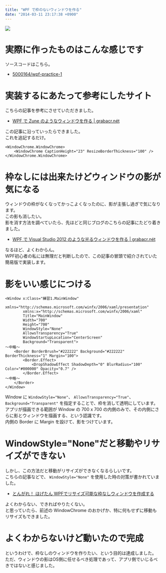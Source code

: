 ```yaml
---
title: "WPF で枠のないウィンドウを作る"
date: "2014-03-11 23:17:38 +0900"
---
```


![](/images/2014/3/11/wpf-practice-1-1.png)

# 実際に作ったものはこんな感じです

ソースコードはこちら。

- [5000164/wpf-practice-1](https://github.com/5000164/wpf-practice-1)

# 実装するにあたって参考にしたサイト

こちらの記事を参考にさせていただきました。

- [WPF で Zune のようなウィンドウを作る | grabacr.nét](http://grabacr.net/archives/480)

この記事に沿っていったらできました。  
これを追記するだけ。

```
<WindowChrome.WindowChrome>
    <WindowChrome CaptionHeight="23" ResizeBorderThickness="100" />
</WindowChrome.WindowChrome>
```

# 枠なしには出来たけどウィンドウの影が気になる

ウィンドウの枠がなくなってかっこよくなったのに、影が主張し過ぎで気になります。  
この影も消したい。  
影を消す方法を調べていたら、先ほどと同じブログのこちらの記事にたどり着きました。

- [WPF で Visual Studio 2012 のような光るウィンドウを作る | grabacr.nét](http://grabacr.net/archives/507)

なるほど、よくわからん。  
WPF初心者の私には無理だと判断したので、この記事の冒頭で紹介されていた簡易版で実装します。

# 影をいい感じにつける

```
<Window x:Class="練習1.MainWindow"
        xmlns="http://schemas.microsoft.com/winfx/2006/xaml/presentation"
        xmlns:x="http://schemas.microsoft.com/winfx/2006/xaml"
        Title="MainWindow"
        Width="700"
        Height="700"
        WindowStyle="None"
        AllowsTransparency="True"
        WindowStartupLocation="CenterScreen"
        Background="Transparent">
～中略～
    <Border BorderBrush="#222222" Background="#222222" BorderThickness="1" Margin="100">
        <Border.Effect>
            <DropShadowEffect ShadowDepth="0" BlurRadius="100" Color="#000000" Opacity="0.7" />
        </Border.Effect>
～中略～
    </Border>
</Window>
```

Window に `WindowStyle="None"`、 `AllowsTransparency="True"`、 `Background="Transparent"` を指定することで、枠を消して透明にしています。  
アプリが描画できる範囲が Window の 700 x 700 の内側のみで、その内側にさらに影とウィンドウを描画する、という認識です。  
内側の Border に Margin を設けて、影をつけています。

# WindowStyle="None"だと移動やリサイズができない

しかし、この方法だと移動がリサイズができなくなるらしいです。  
こちらの記事などで、 `WindowStyle="None"` を使用した時の対策が書かれていました。

- [とんがれ！ ほげたん WPFでリサイズ可能な枠なしウィンドウを作成する](http://hogetan.blog24.fc2.com/blog-entry-7.html)

よくわからない、できればやりたくない。  
と思っていたら、前述の WindowChrome のおかげか、特に何もせずに移動もリサイズもできました。

# よくわからないけど動いたので完成

というわけで、枠なしのウィンドウを作りたい、という目的は達成しました。  
ただ、ウィンドウの影はOS側に任せるべき処理であって、アプリ側でいじるべきではないと感じました。
